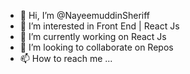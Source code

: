 - 👋 Hi, I’m @NayeemuddinSheriff
- 👀 I’m interested in Front End | React Js
- 🌱 I’m currently working on React Js
- 💞️ I’m looking to collaborate on Repos
- 📫 How to reach me ...

<!---
NayeemuddinSheriff/NayeemuddinSheriff is a ✨ special ✨ repository because its `README.md` (this file) appears on your GitHub profile.
You can click the Preview link to take a look at your changes.
--->
